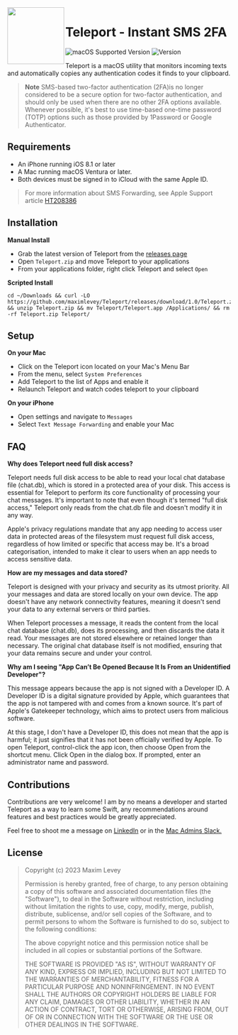 <img align="left" width="128" height="128" src="https://user-images.githubusercontent.com/72744507/237012738-a25affd1-d26f-49f7-b09e-e80039856950.png">

# Teleport - Instant SMS 2FA
![macOS Supported Version](https://img.shields.io/badge/Requires_macOS-13.0%2B-162734?style=flat-square)
![Version](https://img.shields.io/badge/Version-1.0-162734?style=flat-square)

Teleport is a macOS utility that monitors incoming texts and automatically copies any authentication codes it finds to your clipboard.

> **Note** SMS-based two-factor authentication (2FA)is no longer considered to be a secure option for two-factor authentication, and should only be used when there are no other 2FA options available. Whenever possible, it's best to use time-based one-time password (TOTP) options such as those provided by 1Password or Google Authenticator. 

## Requirements

- An iPhone running iOS 8.1 or later
- A Mac running macOS Ventura or later.
- Both devices must be signed in to iCloud with the same Apple ID.

> For more information about SMS Forwarding, see Apple Support article [HT208386](https://support.apple.com/en-au/HT208386)

## Installation

**Manual Install**
- Grab the latest version of Teleport from the [releases page](https://github.com/maximlevey/Teleport/releases)
- Open `Teleport.zip` and move Teleport to your applications
- From your applications folder, right click Teleport and select `Open`

**Scripted Install**
```
cd ~/Downloads && curl -LO https://github.com/maximlevey/Teleport/releases/download/1.0/Teleport.zip && unzip Teleport.zip && mv Teleport/Teleport.app /Applications/ && rm -rf Teleport.zip Teleport/
```

## Setup

**On your Mac**
- Click on the Teleport icon located on your Mac's Menu Bar
- From the menu, select `System Preferences` 
- Add Teleport to the list of Apps and enable it
- Relaunch Teleport and watch codes teleport to your clipboard

**On your iPhone**
- Open settings and navigate to `Messages`
- Select `Text Message Forwarding` and enable your Mac

## FAQ

**Why does Teleport need full disk access?** 

Teleport needs full disk access to be able to read your local chat database file (chat.db), which is stored in a protected area of your disk. This access is essential for Teleport to perform its core functionality of processing your chat messages. It's important to note that even though it's termed "full disk access," Teleport only reads from the chat.db file and doesn't modify it in any way.

Apple's privacy regulations mandate that any app needing to access user data in protected areas of the filesystem must request full disk access, regardless of how limited or specific that access may be. It's a broad categorisation, intended to make it clear to users when an app needs to access sensitive data.

**How are my messages and data stored?**

Teleport is designed with your privacy and security as its utmost priority. All your messages and data are stored locally on your own device. The app doesn't have any network connectivity features, meaning it doesn't send your data to any external servers or third parties.

When Teleport processes a message, it reads the content from the local chat database (chat.db), does its processing, and then discards the data it read. Your messages are not stored elsewhere or retained longer than necessary. The original chat database itself is not modified, ensuring that your data remains secure and under your control.

**Why am I seeing "App Can’t Be Opened Because It Is From an Unidentified Developer"?**

This message appears because the app is not signed with a Developer ID. A Developer ID is a digital signature provided by Apple, which guarantees that the app is not tampered with and comes from a known source. It's part of Apple's Gatekeeper technology, which aims to protect users from malicious software.

At this stage, I don't have a Developer ID, this does not mean that the app is harmful; it just signifies that it has not been officially verified by Apple. To open Teleport, control-click the app icon, then choose Open from the shortcut menu. Click Open in the dialog box. If prompted, enter an administrator name and password.

## Contributions

Contributions are very welcome! I am by no means a developer and started Teleport as a way to learn some Swift, any recommendations around features and best practices would be greatly appreciated.

Feel free to shoot me a message on [LinkedIn](https://www.linkedin.com/in/maximlevey/) or in the [Mac Admins Slack.](https://macadmins.slack.com)

## License

> Copyright (c) 2023 Maxim Levey
>
>Permission is hereby granted, free of charge, to any person obtaining a copy
>of this software and associated documentation files (the "Software"), to deal
>in the Software without restriction, including without limitation the rights
>to use, copy, modify, merge, publish, distribute, sublicense, and/or sell
>copies of the Software, and to permit persons to whom the Software is
>furnished to do so, subject to the following conditions:
>
>The above copyright notice and this permission notice shall be included in all
>copies or substantial portions of the Software.
>
>THE SOFTWARE IS PROVIDED "AS IS", WITHOUT WARRANTY OF ANY KIND, EXPRESS OR
>IMPLIED, INCLUDING BUT NOT LIMITED TO THE WARRANTIES OF MERCHANTABILITY,
>FITNESS FOR A PARTICULAR PURPOSE AND NONINFRINGEMENT. IN NO EVENT SHALL THE
>AUTHORS OR COPYRIGHT HOLDERS BE LIABLE FOR ANY CLAIM, DAMAGES OR OTHER
>LIABILITY, WHETHER IN AN ACTION OF CONTRACT, TORT OR OTHERWISE, ARISING FROM,
>OUT OF OR IN CONNECTION WITH THE SOFTWARE OR THE USE OR OTHER DEALINGS IN THE
>SOFTWARE.
